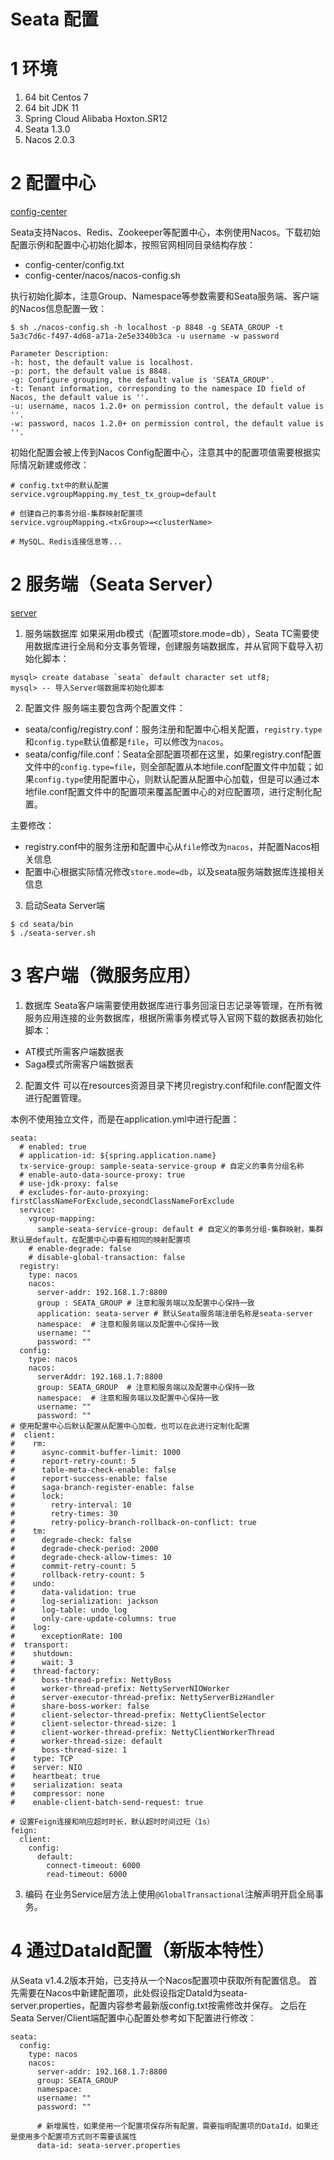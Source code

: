 # Seata 配置

# 1 环境
1) 64 bit Centos 7
2) 64 bit JDK 11
3) Spring Cloud Alibaba Hoxton.SR12
4) Seata 1.3.0
5) Nacos 2.0.3

# 2 配置中心
[config-center](https://github.com/seata/seata/tree/develop/script/config-center)

Seata支持Nacos、Redis、Zookeeper等配置中心，本例使用Nacos。下载初始配置示例和配置中心初始化脚本，按照官网相同目录结构存放：
- config-center/config.txt
- config-center/nacos/nacos-config.sh

执行初始化脚本，注意Group、Namespace等参数需要和Seata服务端、客户端的Nacos信息配置一致：
```
$ sh ./nacos-config.sh -h localhost -p 8848 -g SEATA_GROUP -t 5a3c7d6c-f497-4d68-a71a-2e5e3340b3ca -u username -w password

Parameter Description:
-h: host, the default value is localhost.
-p: port, the default value is 8848.
-g: Configure grouping, the default value is 'SEATA_GROUP'.
-t: Tenant information, corresponding to the namespace ID field of Nacos, the default value is ''.
-u: username, nacos 1.2.0+ on permission control, the default value is ''.
-w: password, nacos 1.2.0+ on permission control, the default value is ''.
```

初始化配置会被上传到Nacos Config配置中心，注意其中的配置项值需要根据实际情况新建或修改：
```
# config.txt中的默认配置
service.vgroupMapping.my_test_tx_group=default

# 创建自己的事务分组-集群映射配置项
service.vgroupMapping.<txGroup>=<clusterName>

# MySQL、Redis连接信息等...
```

# 2 服务端（Seata Server）
[server](https://github.com/seata/seata/tree/develop/script/server)

1) 服务端数据库
如果采用db模式（配置项store.mode=db），Seata TC需要使用数据库进行全局和分支事务管理，创建服务端数据库，并从官网下载导入初始化脚本：
```
mysql> create database `seata` default character set utf8;
mysql> -- 导入Server端数据库初始化脚本
```

2) 配置文件
服务端主要包含两个配置文件：
- seata/config/registry.conf：服务注册和配置中心相关配置，`registry.type`和`config.type`默认值都是`file`，可以修改为`nacos`。
- seata/config/file.conf：Seata全部配置项都在这里，如果registry.conf配置文件中的`config.type=file`，则全部配置从本地file.conf配置文件中加载；如果`config.type`使用配置中心，则默认配置从配置中心加载，但是可以通过本地file.conf配置文件中的配置项来覆盖配置中心的对应配置项，进行定制化配置。

主要修改：
- registry.conf中的服务注册和配置中心从`file`修改为`nacos`，并配置Nacos相关信息
- 配置中心根据实际情况修改`store.mode=db`，以及seata服务端数据库连接相关信息

3) 启动Seata Server端
```
$ cd seata/bin
$ ./seata-server.sh
```

# 3 客户端（微服务应用）
1) 数据库
Seata客户端需要使用数据库进行事务回滚日志记录等管理，在所有微服务应用连接的业务数据库，根据所需事务模式导入官网下载的数据表初始化脚本：
- AT模式所需客户端数据表
- Saga模式所需客户端数据表

2) 配置文件
可以在resources资源目录下拷贝registry.conf和file.conf配置文件进行配置管理。

本例不使用独立文件，而是在application.yml中进行配置：
```
seata:
  # enabled: true
  # application-id: ${spring.application.name}
  tx-service-group: sample-seata-service-group # 自定义的事务分组名称
  # enable-auto-data-source-proxy: true
  # use-jdk-proxy: false
  # excludes-for-auto-proxying: firstClassNameForExclude,secondClassNameForExclude
  service:
    vgroup-mapping:
      sample-seata-service-group: default # 自定义的事务分组-集群映射，集群默认是default，在配置中心中要有相同的映射配置项
    # enable-degrade: false
    # disable-global-transaction: false
  registry:
    type: nacos
    nacos:
      server-addr: 192.168.1.7:8800
      group : SEATA_GROUP # 注意和服务端以及配置中心保持一致
      application: seata-server # 默认Seata服务端注册名称是seata-server
      namespace:  # 注意和服务端以及配置中心保持一致
      username: ""
      password: ""
  config:
    type: nacos
    nacos:
      serverAddr: 192.168.1.7:8800
      group: SEATA_GROUP  # 注意和服务端以及配置中心保持一致
      namespace:  # 注意和服务端以及配置中心保持一致
      username: ""
      password: ""
# 使用配置中心后默认配置从配置中心加载，也可以在此进行定制化配置
#  client:
#    rm:
#      async-commit-buffer-limit: 1000
#      report-retry-count: 5
#      table-meta-check-enable: false
#      report-success-enable: false
#      saga-branch-register-enable: false
#      lock:
#        retry-interval: 10
#        retry-times: 30
#        retry-policy-branch-rollback-on-conflict: true
#    tm:
#      degrade-check: false
#      degrade-check-period: 2000
#      degrade-check-allow-times: 10
#      commit-retry-count: 5
#      rollback-retry-count: 5
#    undo:
#      data-validation: true
#      log-serialization: jackson
#      log-table: undo_log
#      only-care-update-columns: true
#    log:
#      exceptionRate: 100
#  transport:
#    shutdown:
#      wait: 3
#    thread-factory:
#      boss-thread-prefix: NettyBoss
#      worker-thread-prefix: NettyServerNIOWorker
#      server-executor-thread-prefix: NettyServerBizHandler
#      share-boss-worker: false
#      client-selector-thread-prefix: NettyClientSelector
#      client-selector-thread-size: 1
#      client-worker-thread-prefix: NettyClientWorkerThread
#      worker-thread-size: default
#      boss-thread-size: 1
#    type: TCP
#    server: NIO
#    heartbeat: true
#    serialization: seata
#    compressor: none
#    enable-client-batch-send-request: true

# 设置Feign连接和响应超时时长，默认超时时间过短（1s）
feign:
  client:
    config:
      default:
        connect-timeout: 6000
        read-timeout: 6000
```

3) 编码
在业务Service层方法上使用`@GlobalTransactional`注解声明开启全局事务。

# 4 通过DataId配置（新版本特性）
从Seata v1.4.2版本开始，已支持从一个Nacos配置项中获取所有配置信息。
首先需要在Nacos中新建配置项，此处假设指定DataId为seata-server.properties，配置内容参考最新版config.txt按需修改并保存。
之后在Seata Server/Client端配置中心配置处参考如下配置进行修改：
```
seata:
  config:
    type: nacos
    nacos:
      server-addr: 192.168.1.7:8800
      group: SEATA_GROUP
      namespace:
      username: ""
      password: ""

      # 新增属性，如果使用一个配置项保存所有配置，需要指明配置项的DataId，如果还是使用多个配置项方式则不需要该属性
      data-id: seata-server.properties
```